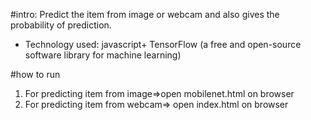 

#intro:
Predict the item from image or webcam and also gives the probability of prediction.
* Technology used: javascript+ TensorFlow (a free and open-source software library for machine learning)


#how to run 
1) For predicting item from image=>open mobilenet.html on browser 
2) For predicting item from webcam=> open index.html on browser
